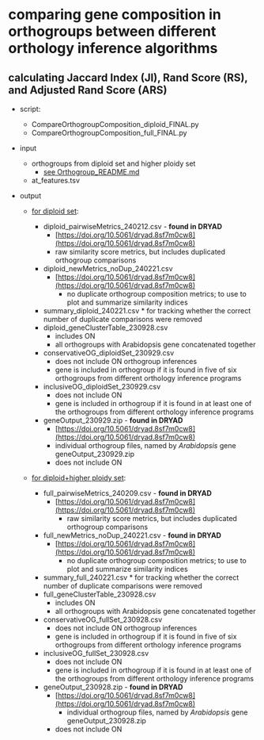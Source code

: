 # comparing gene composition in orthogroups between different orthology inference algorithms 

## calculating Jaccard Index (JI), Rand Score (RS), and Adjusted Rand Score (ARS)
* script: 
	* CompareOrthogroupComposition_diploid_FINAL.py
	* CompareOrthogroupComposition_full_FINAL.py 

* input
	* orthogroups from diploid set and higher ploidy set
		* [see Orthogroup_README.md](https://github.com/itliao/OrthologyComparison/blob/main/Orthogroup/Orthogroup_README.md#output-files---to-use-for-inputs-for-downstream-analyses)
	* at_features.tsv
	
* output
	* [for diploid set](/Gene_Composition_Comparison_Orthogroups/diploid_output):
		* diploid_pairwiseMetrics_240212.csv - **found in DRYAD**
  			* [https://doi.org/10.5061/dryad.8sf7m0cw8](https://doi.org/10.5061/dryad.8sf7m0cw8)
			* raw similarity score metrics, but includes duplicated orthogroup comparisons 
  		* diploid_newMetrics_noDup_240221.csv	
   			* [https://doi.org/10.5061/dryad.8sf7m0cw8](https://doi.org/10.5061/dryad.8sf7m0cw8)
      			* no duplicate orthogroup composition metrics; to use to plot and summarize similarity indices
		* summary_diploid_240221.csv
        		* for tracking whether the correct number of duplicate comparisons were removed 		 	
		* diploid_geneClusterTable_230928.csv 
			* includes ON
			* all orthogroups with Arabidopsis gene concatenated together
		* conservativeOG_diploidSet_230929.csv 
			* does not include ON orthogroup inferences
			* gene is included in orthogroup if it is found in five of six orthogroups from  different orthology inference programs
		* inclusiveOG_diploidSet_230929.csv
			* does not include ON
			* gene is included in orthogroup if it is found in at least one of the orthogroups from  different orthology inference programs
		* geneOutput_230929.zip - **found in DRYAD**
			* [https://doi.org/10.5061/dryad.8sf7m0cw8](https://doi.org/10.5061/dryad.8sf7m0cw8)
   			* individual orthogroup files, named by *Arabidopsis* gene geneOutput_230929.zip
			* does not include ON
		
	* [for diploid+higher ploidy set](/Gene_Composition_Comparison_Orthogroups/higher_ploidy_output):
		* full_pairwiseMetrics_240209.csv - **found in DRYAD**
			* [https://doi.org/10.5061/dryad.8sf7m0cw8](https://doi.org/10.5061/dryad.8sf7m0cw8)
    			* raw similarity score metrics, but includes duplicated orthogroup comparisons 
  		* full_newMetrics_noDup_240221.csv  - **found in DRYAD**		
			* [https://doi.org/10.5061/dryad.8sf7m0cw8](https://doi.org/10.5061/dryad.8sf7m0cw8)
    			* no duplicate orthogroup composition metrics; to use to plot and summarize similarity indices
		* summary_full_240221.csv
      			* for tracking whether the correct number of duplicate comparisons were removed 
		* full_geneClusterTable_230928.csv 
			* includes ON
			* all orthogroups with Arabidopsis gene concatenated together
		* conservativeOG_fullSet_230928.csv 
			* does not include ON orthogroup inferences
			* gene is included in orthogroup if it is found in five of six orthogroups from  different orthology inference programs
		* inclusiveOG_fullSet_230928.csv 
			* does not include ON
			* gene is included in orthogroup if it is found in at least one of the orthogroups from  different orthology inference programs
		* geneOutput_230928.zip  - **found in DRYAD**
			* [https://doi.org/10.5061/dryad.8sf7m0cw8](https://doi.org/10.5061/dryad.8sf7m0cw8)
    			* individual orthogroup files, named by *Arabidopsis* gene geneOutput_230928.zip
			* does not include ON
